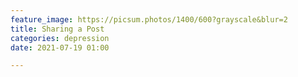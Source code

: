 ```yaml
---
feature_image: https://picsum.photos/1400/600?grayscale&blur=2
title: Sharing a Post
categories: depression
date: 2021-07-19 01:00

---
```


